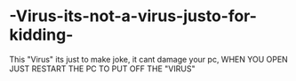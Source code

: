 # -Virus-its-not-a-virus-justo-for-kidding-
This "Virus" its just to make joke, it cant damage your pc, WHEN YOU OPEN JUST RESTART THE PC TO PUT OFF THE "VIRUS"
